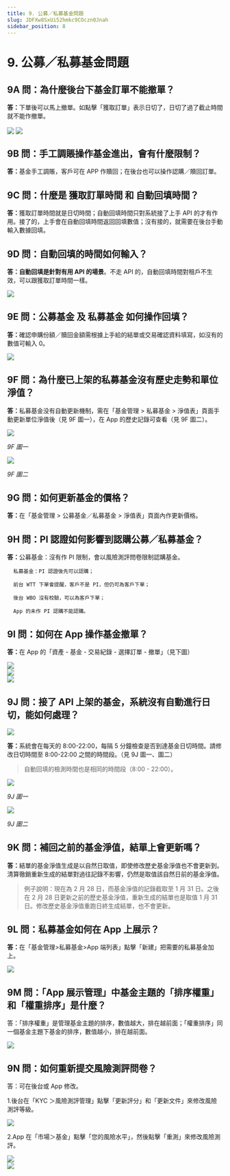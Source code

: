 ```yaml
---
title: 9. 公募／私募基金問題
slug: JDFXw8SxUi52hmkc9COczn0Jnah
sidebar_position: 8
---
```



# 9. 公募／私募基金問題

## 9A 問：為什麼後台下基金訂單不能撤單？

<b>答：</b>下單後可以馬上撤單。如點擊「獲取訂單」表示日切了，日切了過了截止時間就不能作撤單。

<img src="/assets/IEwrbveUGo53AcxD47tcWQtlndh.png" src-width="2848" src-height="1634" align="center"/>

<img src="/assets/SPr5bz4teoDas7xZsJRcheNrnTe.png" src-width="1352" src-height="1580" align="center"/>

## 9B 問：手工調賬操作基金進出，會有什麼限制？

<b>答：</b>基金手工調賬，客戶可在 APP 作贖回；在後台也可以操作認購／贖回訂單。

## 9C 問：什麼是 獲取訂單時間 和 自動回填時間？

<b>答：</b>獲取訂單時間就是日切時間；自動回填時間只對系統接了上手 API 的才有作用。接了的，上手會在自動回填時間返回回填數值；沒有接的，就需要在後台手動輸入數據回填。

## 9D 問：自動回填的時間如何輸入？

<b>答：自動回填是針對有用 API 的場景</b>。不走 API 的，自動回填時間對租戶不生效，可以跟獲取訂單時間一樣。

<img src="/assets/ZXIDb0EeyodSJLx1F8kc7c1unhd.png" src-width="2502" src-height="596" align="center"/>

## 9E 問：公募基金 及 私募基金 如何操作回填？

<b>答：</b>確認申購份額／贖回金額需根據上手給的結單或交易確認資料填寫，如沒有的數值可輸入 0。

<img src="/assets/SL0abxvkGodnFRxwswDc2khSnGg.png" src-width="2164" src-height="1198" align="center"/>

## 9F 問：為什麼已上架的私募基金沒有歷史走勢和單位淨值？

<b>答：</b>私募基金没有自動更新機制，需在「基金管理 &gt; 私募基金 &gt; 淨值表」頁面手動更新單位淨值後（見 9F 圖一），在 App 的歷史記錄可查看（見 9F 圖二）。

<img src="/assets/IaX0bfJBNoFOpDx251mcLltcnDf.png" src-width="2512" src-height="734" align="center"/>

<em>9F 圖一</em>

<img src="/assets/CiitbN2CNoRlFAxUM9XcHrltnab.png" src-width="756" src-height="1469" align="center"/>

<em>9F 圖二</em>

## 9G 問：如何更新基金的價格？

<b>答：</b>在「基金管理 &gt;  公募基金／私募基金 &gt; 淨值表」頁面內作更新價格。

## 9H 問：<b>PI 認證如何影響到認購公募／私募基金？</b>

<b>答：</b>公募基金：沒有作 PI 限制，會以風險測評問卷限制認購基金。

      私募基金：PI 認證後先可以認購；

      前台 WTT 下單會提醒，客戶不是 PI，但仍可為客戶下單；

      後台 WBO 沒有校驗，可以為客戶下單；

      App 的未作 PI 認購不能認購。          

## 9I 問：如何在 App 操作基金撤單？

<b>答：</b>在 App 的「資產 - 基金 - 交易紀錄 - 選擇訂單 - 撤單」（見下圖）

<div class="flex gap-3 columns-3" column-size="3">
<div class="w-[34%]" width-ratio="34">
<img src="/assets/GacPbwO4VooajnxcTJFcr5Glnjg.png" src-width="526" src-height="1114" align="center"/>

</div>
<div class="w-[33%]" width-ratio="33">
<img src="/assets/PLSwbWloCotwYRxj91pc43R9ndb.png" src-width="619" src-height="1350"/>
</div>
<div class="w-[32%]" width-ratio="32">
<img src="/assets/LEUObiKvqoL7aMxTZ4jcAPvVnsb.png" src-width="639" src-height="1405"/>
</div>
</div>

## 9J 問：接了 API 上架的基金，系統沒有自動進行日切，能如何處理？ 

<img src="/assets/C03Ub2wUIoVDu1xnBI3cg9Q8nrb.png" src-width="2510" src-height="932" align="center"/>

<b>答：</b>系統會在每天的 8:00-22:00，每隔 5 分鐘檢查是否到達基金日切時間。請修改日切時間至 8:00-22:00 之間的時間段。（見 9J 圖一、圖二）

> 自動回填的檢測時間也是相同的時間段（8:00 - 22:00）。

<img src="/assets/CGLnby2T8opjzqxl6Fnck8EhnMh.png" src-width="2502" src-height="692" align="center"/>

<em>9J 圖一</em>

<img src="/assets/MqZdbvUTJoP5iixFXubcMB87nNh.png" src-width="2170" src-height="1042" align="center"/>

<em>9J 圖二</em>

## 9K 問：補回之前的基金淨值，結單上會更新嗎？

<b>答：</b>結單的基金淨值生成是以自然日取值，即使修改歷史基金淨值也不會更新到。清算徹銷重新生成的結單對過往記錄不影響，仍然是取值該自然日前的基金淨值。

> 例子說明：現在為 2 月 28 日，而基金淨值的記錄截取至 1 月 31 日。之後在 2 月 28 日更新之前的歷史基金淨值，重新生成的結單也是取值 1 月 31 日。修改歷史基金淨值重跑日終生成結單，也不會更新。

## 9L 問：私募基金如何在 App 上展示？

<b>答：</b>在「基金管理&gt;私募基金&gt;App 端列表」點擊「新建」把需要的私募基金加上。

<img src="/assets/NOesbvXQkoNcMQx3XvFc4Zq7n4d.png" src-width="2682" src-height="724" align="center"/>

## 9M 問：「App 展示管理」中基金主題的「排序權重」和「權重排序」是什麼？

答：「排序權重」是管理基金主題的排序，數值越大，排在越前面；「權重排序」同一個基金主題下基金的排序，數值越小，排在越前面。

<img src="/assets/TPc0bfTdkoXKr4xe6slc8EmcnWh.png" src-width="2718" src-height="1496" align="center"/>

## 9N 問：如何重新提交風險測評問卷？

答：可在後台或 App 修改。

1.後台在「KYC ＞風險測評管理」點擊「更新評分」和「更新文件」來修改風險測評等級。

<img src="/assets/QKEdbcSmCoNNDgxn0i7c9oB2nkH.png" src-width="2692" src-height="1118" align="center"/>

2.App 在「市場＞基金」點擊「您的風險水平」，然後點擊「重測」來修改風險測評。

<div class="flex gap-3 columns-2" column-size="2">
<div class="w-[48%]" width-ratio="48">
<img src="/assets/NTAdb8QqgoQ0V0xEKGzczeljnbb.png" src-width="752" src-height="1530" align="center"/>
</div>
<div class="w-[51%]" width-ratio="51">
<img src="/assets/DymnblcAJoZkW0x04X5cX1i2nYe.png" src-width="784" src-height="1500" align="center"/>
</div>
</div>

